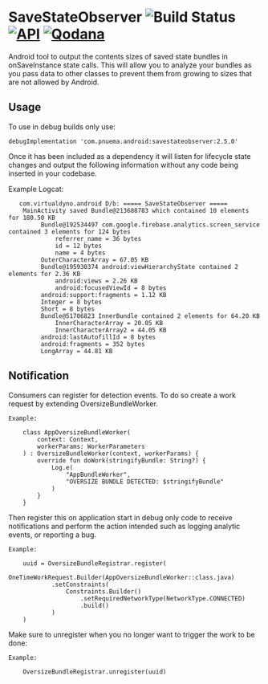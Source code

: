 # SaveStateObserver  ![Build Status](https://github.com/barnhill/SaveStateObserver/workflows/Android%20CI/badge.svg) [![API](https://img.shields.io/badge/API-17%2B-brightgreen.svg?style=flat)](https://android-arsenal.com/api?level=17) [![Qodana](https://github.com/barnhill/SaveStateObserver/actions/workflows/code_quality.yml/badge.svg)](https://github.com/barnhill/SaveStateObserver/actions/workflows/code_quality.yml)
Android tool to output the contents sizes of saved state bundles in onSaveInstance state calls.  This will allow you to analyze your bundles as you pass data to other classes to prevent them from growing to sizes that are not allowed by Android.

## Usage
To use in debug builds only use:
```Gradle
debugImplementation 'com.pnuema.android:savestateobserver:2.5.0'
```
Once it has been included as a dependency it will listen for lifecycle state changes and output the following information without any code being inserted in your codebase.

   Example Logcat:

       com.virtualdyno.android D/b: ===== SaveStateObserver =====
        MainActivity saved Bundle@213688783 which contained 10 elements for 180.50 KB
             Bundle@192534497 com.google.firebase.analytics.screen_service contained 3 elements for 124 bytes
                 referrer_name = 36 bytes
                 id = 12 bytes
                 name = 4 bytes
             OuterCharacterArray = 67.05 KB
             Bundle@195930374 android:viewHierarchyState contained 2 elements for 2.36 KB
                 android:views = 2.26 KB
                 android:focusedViewId = 8 bytes
             android:support:fragments = 1.12 KB
             Integer = 8 bytes
             Short = 8 bytes
             Bundle@51706823 InnerBundle contained 2 elements for 64.20 KB
                 InnerCharacterArray = 20.05 KB
                 InnerCharacterArray2 = 44.05 KB
             android:lastAutofillId = 8 bytes
             android:fragments = 352 bytes
             LongArray = 44.81 KB

## Notification
Consumers can register for detection events.  To do so create a work request by extending OversizeBundleWorker.

    Example:

        class AppOversizeBundleWorker(
            context: Context,
            workerParams: WorkerParameters
        ) : OversizeBundleWorker(context, workerParams) {
            override fun doWork(stringifyBundle: String?) {
                Log.e(
                    "AppBundleWorker",
                    "OVERSIZE BUNDLE DETECTED: $stringifyBundle"
                )
            }
        }

Then register this on application start in debug only code to receive notifications and perform the action
intended such as logging analytic events, or reporting a bug.

    Example:

        uuid = OversizeBundleRegistrar.register(
            OneTimeWorkRequest.Builder(AppOversizeBundleWorker::class.java)
                .setConstraints(
                    Constraints.Builder()
                        .setRequiredNetworkType(NetworkType.CONNECTED)
                        .build()
                )
        )

Make sure to unregister when you no longer want to trigger the work to be done:

    Example:
    
        OversizeBundleRegistrar.unregister(uuid)